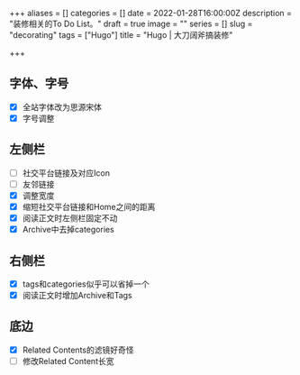 +++
aliases = []
categories = []
date = 2022-01-28T16:00:00Z
description = "装修相关的To Do List。"
draft = true
image = ""
series = []
slug = "decorating"
tags = ["Hugo"]
title = "Hugo | 大刀阔斧搞装修"

+++
## 字体、字号

- [x] 全站字体改为思源宋体
- [x] 字号调整

## 左侧栏

- [ ] 社交平台链接及对应Icon
- [ ] 友邻链接
- [x] 调整宽度
- [x] 缩短社交平台链接和Home之间的距离
- [x] 阅读正文时左侧栏固定不动
- [x] Archive中去掉categories

## 右侧栏

- [x] tags和categories似乎可以省掉一个
- [x] 阅读正文时增加Archive和Tags

## 底边

- [x] Related Contents的滤镜好奇怪
- [ ] 修改Related Content长宽
